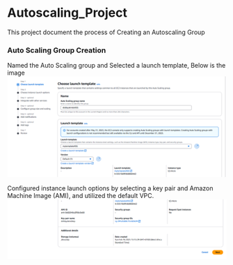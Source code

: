 # Autoscaling_Project
 This project document the process of Creating an Autoscaling Group
### Auto Scaling Group Creation
Named the Auto Scaling group and Selected a launch template, 
Below is the image
![Autoscaling Creation](/launch_template.PNG)

Configured instance launch options by selecting a key pair and Amazon Machine Image (AMI), and utilized the default VPC.
![keypair and AMI](/key_and_AMI.PNG)
